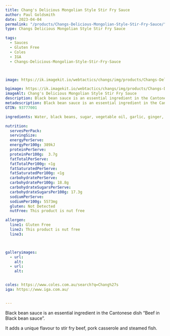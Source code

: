 ```yaml
---
title: Chang's Delicious Mongolian Style Stir Fry Sauce
author: Paul Goldsmith
date: 2023-04-04
permalink: "/products/Changs-Delicious-Mongolian-Style-Stir-Fry-Sauce/"
type: Changs Delicious Mongolian Style Stir Fry Sauce

tags:
  - Sauces
  - Gluten Free
  - Coles
  - IGA
  - Changs-Delicious-Mongolian-Style-Stir-Fry-Sauce



image: https://ik.imagekit.io/webtactics/changs/img/products/Changs-Delicious-Mongolian-Style-Stir-Fry-Sauce/Changs-Delicious-Mongolian-Style-Stir-Fry-Sauce-1000x1000.jpg

bgimage: https://ik.imagekit.io/webtactics/changs/img/products/Changs-Delicious-Mongolian-Style-Stir-Fry-Sauce/Mongolian-Beef-1.jpg
imageAlt: Chang's Delicious Mongolian Style Stir Fry Sauce
description: Black bean sauce is an essential ingredient in the Cantonese dish  “Beef in Black bean sauce”. It adds a unique flavour to stir fry beef,  pork casserole and steamed fish.
metadescription: Black bean sauce is an essential ingredient in the Cantonese dish  “Beef in Black bean sauce”. It adds a unique flavour to stir fry beef,  pork casserole and steamed fish.
GTIN: 93777001

ingredients: Water, black beans, sugar, vegetable oil, garlic, ginger, corn starch, salt, spices

nutrition:
  servesPerPack:
  servingSize:
  energyPerServe:
  energyPer100g: 389kJ
  proteinPerServe:
  proteinPer100g:  3.7g
  fatTotalPerServe:
  fatTotalPer100g: <1g
  fatSaturatedPerServe:
  fatSaturatedPer100g: <1g
  carbohydratePerServe:
  carbohydratePer100g: 18.8g
  carbohydrateSugarsPerServe:
  carbohydrateSugarsPer100g: 17.3g
  sodiumPerServe:
  sodiumPer100g: 5573mg
  gluten: Not Detected
  nutFree: This product is nut free

allergen:
  line1: Gluten Free
  line2: This product is nut free
  line3:



galleryimages:
  - url: 
    alt: 
  - url: 
    alt: 


coles: https://www.coles.com.au/search?q=Chang%27s
iga: https://www.iga.com.au/


---
```




Black bean sauce is an essential ingredient in the Cantonese dish  “Beef in Black bean sauce”. 

It adds a unique flavour to stir fry beef,  pork casserole and steamed fish.
